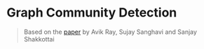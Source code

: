 # Graph Community Detection

> Based on the [paper](./res_paper.pdf) by Avik Ray, Sujay Sanghavi and Sanjay Shakkottai